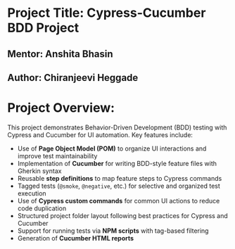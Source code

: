 # Project Title: Cypress-Cucumber BDD Project

## Mentor: Anshita Bhasin

## Author: Chiranjeevi Heggade

# Project Overview: 

This project demonstrates Behavior-Driven Development (BDD) testing with Cypress and Cucumber for UI automation. Key features include:

- Use of **Page Object Model (POM)** to organize UI interactions and improve test maintainability
- Implementation of **Cucumber** for writing BDD-style feature files with Gherkin syntax
- Reusable **step definitions** to map feature steps to Cypress commands
- Tagged tests (`@smoke`, `@negative`, etc.) for selective and organized test execution
- Use of **Cypress custom commands** for common UI actions to reduce code duplication
- Structured project folder layout following best practices for Cypress and Cucumber
- Support for running tests via **NPM scripts** with tag-based filtering
- Generation of **Cucumber HTML reports**

